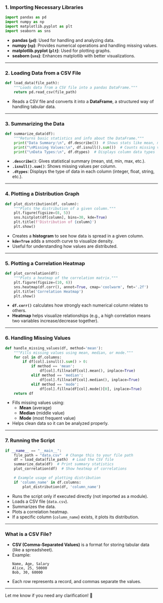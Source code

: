 

### **1. Importing Necessary Libraries**
```python
import pandas as pd
import numpy as np
import matplotlib.pyplot as plt
import seaborn as sns
```
- **pandas (`pd`)**: Used for handling and analyzing data.
- **numpy (`np`)**: Provides numerical operations and handling missing values.
- **matplotlib.pyplot (`plt`)**: Used for plotting graphs.
- **seaborn (`sns`)**: Enhances matplotlib with better visualizations.

---

### **2. Loading Data from a CSV File**
```python
def load_data(file_path):
    """Loads data from a CSV file into a pandas DataFrame."""
    return pd.read_csv(file_path)
```
- Reads a CSV file and converts it into a **DataFrame**, a structured way of handling tabular data.

---

### **3. Summarizing the Data**
```python
def summarize_data(df):
    """Returns basic statistics and info about the DataFrame."""
    print("Data Summary:\n", df.describe())  # Shows stats like mean, median, etc.
    print("\nMissing Values:\n", df.isnull().sum())  # Counts missing values in each column
    print("\nData Types:\n", df.dtypes)  # Displays column data types
```
- **`.describe()`**: Gives statistical summary (mean, std, min, max, etc.).
- **`.isnull().sum()`**: Shows missing values per column.
- **`.dtypes`**: Displays the type of data in each column (integer, float, string, etc.).

---

### **4. Plotting a Distribution Graph**
```python
def plot_distribution(df, column):
    """Plots the distribution of a given column."""
    plt.figure(figsize=(8, 5))
    sns.histplot(df[column], bins=30, kde=True)
    plt.title(f'Distribution of {column}')
    plt.show()
```
- Creates a **histogram** to see how data is spread in a given column.
- **`kde=True`** adds a smooth curve to visualize density.
- Useful for understanding how values are distributed.

---

### **5. Plotting a Correlation Heatmap**
```python
def plot_correlation(df):
    """Plots a heatmap of the correlation matrix."""
    plt.figure(figsize=(10, 6))
    sns.heatmap(df.corr(), annot=True, cmap='coolwarm', fmt='.2f')
    plt.title('Correlation Heatmap')
    plt.show()
```
- **`df.corr()`** calculates how strongly each numerical column relates to others.
- **Heatmap** helps visualize relationships (e.g., a high correlation means two variables increase/decrease together).

---

### **6. Handling Missing Values**
```python
def handle_missing_values(df, method='mean'):
    """Fills missing values using mean, median, or mode."""
    for col in df.columns:
        if df[col].isnull().sum() > 0:
            if method == 'mean':
                df[col].fillna(df[col].mean(), inplace=True)
            elif method == 'median':
                df[col].fillna(df[col].median(), inplace=True)
            elif method == 'mode':
                df[col].fillna(df[col].mode()[0], inplace=True)
    return df
```
- Fills missing values using:
  - **Mean** (average)
  - **Median** (middle value)
  - **Mode** (most frequent value)
- Helps clean data so it can be analyzed properly.

---

### **7. Running the Script**
```python
if __name__ == "__main__":
    file_path = "data.csv"  # Change this to your file path
    df = load_data(file_path)  # Load the CSV file
    summarize_data(df)  # Print summary statistics
    plot_correlation(df)  # Show heatmap of correlations
    
    # Example usage of plotting distribution
    if 'column_name' in df.columns:
        plot_distribution(df, 'column_name')
```
- Runs the script only if executed directly (not imported as a module).
- Loads a CSV file (`data.csv`).
- Summarizes the data.
- Plots a correlation heatmap.
- If a specific column (`column_name`) exists, it plots its distribution.

---

### **What is a CSV File?**
- **CSV (Comma-Separated Values)** is a format for storing tabular data (like a spreadsheet).
- Example:
  ```
  Name, Age, Salary
  Alice, 25, 50000
  Bob, 30, 60000
  ```
- Each row represents a record, and commas separate the values.

---

Let me know if you need any clarification! 🚀
